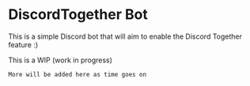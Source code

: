 # DiscordTogether Bot

This is a simple Discord bot that will aim to enable the Discord Together feature :)

This is a WIP (work in progress)

`More will be added here as time goes on`